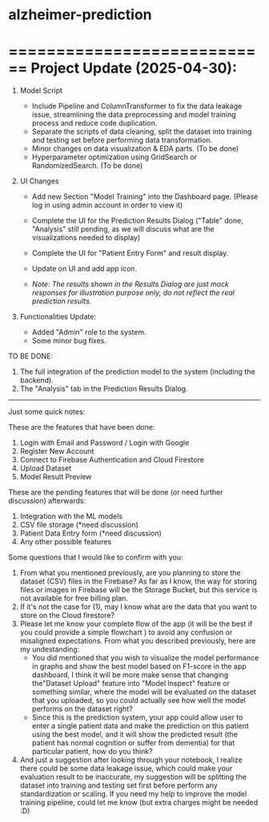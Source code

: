 # alzheimer-prediction

============================
Project Update (2025-04-30):
============================
1. Model Script
   * Include Pipeline and ColumnTransformer to fix the data leakage issue, streamlining the data preprocessing and model training process and reduce code duplication.
   * Separate the scripts of data cleaning, split the dataset into training and testing set before performing data transformation.
   * Minor changes on data visualization & EDA parts. (To be done)
   * Hyperparameter optimization using GridSearch or RandomizedSearch. (To be done)
  
2. UI Changes
   * Add new Section "Model Training" into the Dashboard page. (Please log in using admin account in order to view it)
   * Complete the UI for the Prediction Results Dialog ("Table" done, "Analysis" still pending, as we will discuss what are the visualizations needed to display)
   * Complete the UI for "Patient Entry Form" and result display.
   * Update on UI and add app icon.
  
   * *Note: The results shown in the Results Dialog are just mock responses for illustration purpose only, do not reflect the real prediction results.*
  
3. Functionalities Update:
   * Added "Admin" role to the system.
   * Some minor bug fixes.

TO BE DONE:
1. The full integration of the prediction model to the system (including the backend).
2. The "Analysis" tab in the Prediction Results Dialog.


---------------------------------------------------------------------------------------------------------------------------------------------------------

Just some quick notes:


These are the features that have been done:

1. Login with Email and Password / Login with Google
2. Register New Account
3. Connect to Firebase Authentication and Cloud Firestore
4. Upload Dataset
5. Model Result Preview

These are the pending features that will be done (or need further discussion) afterwards:

1. Integration with the ML models
2. CSV file storage (*need discussion)
3. Patient Data Entry form (*need discussion)
4. Any other possible features

Some questions that I would like to confirm with you:

1. From what you mentioned previously, are you planning to store the dataset (CSV) files in the Firebase? As far as I know, the way for storing files or images in Firebase will be the Storage Bucket, but this service is not available for free billing plan.
2. If it's not the case for (1), may I know what are the data that you want to store on the Cloud firestore?
3. Please let me know your complete flow of the app (it will be the best if you could provide a simple flowchart ) to avoid any confusion or misaligned expectations. From what you described previously, here are my undestanding:
   - You did mentioned that you wish to visualize the model performance in graphs and show the best model based on F1-score in the app dashboard, I think it will be more make sense that changing the"Dataset Upload" feature into "Model Inspect" feature or something similar, where the model will be evaluated on the dataset that you uploaded, so you could actually see how well the model performs on the dataset right?
   - Since this is the prediction system, your app could allow user to enter a single patient data and make the prediction on this patient using the best model, and it will show the predicted result (the patient has normal cognition or suffer from dementia) for that particular patient, how do you think?
4. And just a suggestion after looking through your notebook, I realize there could be some data leakage issue, which could make your evaluation result to be inaccurate, my suggestion will be splitting the dataset into training and testing set first before perform any standardization or scaling. If you need my help to improve the model training pipeline, could let me know (but extra charges might be needed :D)
